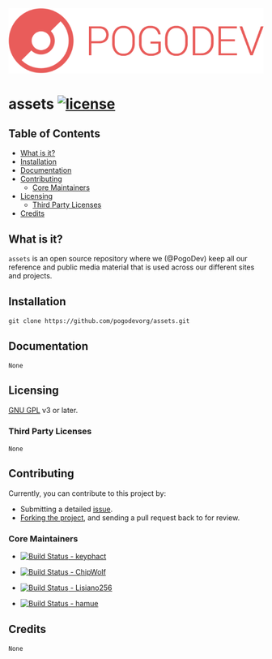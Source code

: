 [![POGODEV](https://github.com/pogodevorg/assets/blob/master/public/img/logo-github.png?raw=true)](https://pogodev.org)

# assets [![license](https://img.shields.io/github/license/pogodevorg/assets.svg?maxAge=2592000?style=flat-square)](https://github.com/pogodevorg/assets/blob/master/LICENSE)

## Table of Contents
* [What is it?](#what-is-it)
* [Installation](#installation)
* [Documentation](#documentation)
* [Contributing](#contributing)
  * [Core Maintainers](#core-maintainers)
* [Licensing](#licensing)
  * [Third Party Licenses](#third-party-licenses)
* [Credits](#credits)

## What is it?
`assets` is an open source repository where we (@PogoDev) keep all our reference and public media material that is used across our different sites and projects.

## Installation
    git clone https://github.com/pogodevorg/assets.git

## Documentation
    None

## Licensing
[GNU GPL](https://github.com/pogodevorg/assets/blob/master/LICENSE) v3 or later.

### Third Party Licenses
    None

## Contributing
Currently, you can contribute to this project by:
* Submitting a detailed [issue](https://github.com/pogodevorg/assets/issues/new).
* [Forking the project](https://github.com/pogodevorg/assets/fork), and sending a pull request back to for review.

### Core Maintainers

* [![Build Status](https://github.com/keyphact.png?size=36) - keyphact](https://github.com/keyphact)

* [![Build Status](https://github.com/ChipWolf.png?size=36) - ChipWolf](https://github.com/ChipWolf)

* [![Build Status](https://github.com/Lisiano256.png?size=36) - Lisiano256](https://github.com/Lisiano256)

* [![Build Status](https://github.com/hamue.png?size=36) - hamue](https://github.com/hamue)

## Credits
    None
